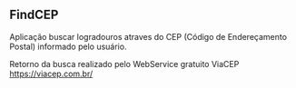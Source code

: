 ## FindCEP

Aplicação buscar logradouros atraves do CEP (Código de Endereçamento Postal) informado pelo usuário.

Retorno da busca realizado pelo WebService gratuito ViaCEP https://viacep.com.br/    
